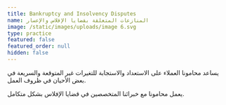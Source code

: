 ```yaml
---
title: Bankruptcy and Insolvency Disputes
name: المنازعات المتعلقة بقضايا الإفلاس والإعسار
image: /static/images/uploads/image 6.svg
type: practice
featured: false
featured_order: null
hidden: false
---
```

يساعد محامونا العملاء على الاستعداد والاستجابة للتغيرات غير المتوقعة والسريعة في بعض الأحيان في ظروف العمل.

يعمل محامونا مع خبرائنا المتخصصين في قضايا الإفلاس بشكل متكامل.
